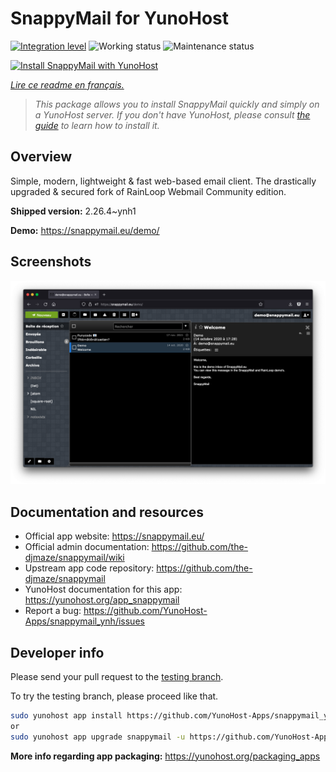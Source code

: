 <!--
N.B.: This README was automatically generated by https://github.com/YunoHost/apps/tree/master/tools/README-generator
It shall NOT be edited by hand.
-->

# SnappyMail for YunoHost

[![Integration level](https://dash.yunohost.org/integration/snappymail.svg)](https://dash.yunohost.org/appci/app/snappymail) ![Working status](https://ci-apps.yunohost.org/ci/badges/snappymail.status.svg) ![Maintenance status](https://ci-apps.yunohost.org/ci/badges/snappymail.maintain.svg)

[![Install SnappyMail with YunoHost](https://install-app.yunohost.org/install-with-yunohost.svg)](https://install-app.yunohost.org/?app=snappymail)

*[Lire ce readme en français.](./README_fr.md)*

> *This package allows you to install SnappyMail quickly and simply on a YunoHost server.
If you don't have YunoHost, please consult [the guide](https://yunohost.org/#/install) to learn how to install it.*

## Overview

Simple, modern, lightweight & fast web-based email client. The drastically upgraded & secured fork of RainLoop Webmail Community edition.


**Shipped version:** 2.26.4~ynh1

**Demo:** https://snappymail.eu/demo/

## Screenshots

![Screenshot of SnappyMail](./doc/screenshots/screenshot.png)

## Documentation and resources

* Official app website: <https://snappymail.eu/>
* Official admin documentation: <https://github.com/the-djmaze/snappymail/wiki>
* Upstream app code repository: <https://github.com/the-djmaze/snappymail>
* YunoHost documentation for this app: <https://yunohost.org/app_snappymail>
* Report a bug: <https://github.com/YunoHost-Apps/snappymail_ynh/issues>

## Developer info

Please send your pull request to the [testing branch](https://github.com/YunoHost-Apps/snappymail_ynh/tree/testing).

To try the testing branch, please proceed like that.

``` bash
sudo yunohost app install https://github.com/YunoHost-Apps/snappymail_ynh/tree/testing --debug
or
sudo yunohost app upgrade snappymail -u https://github.com/YunoHost-Apps/snappymail_ynh/tree/testing --debug
```

**More info regarding app packaging:** <https://yunohost.org/packaging_apps>
